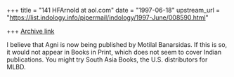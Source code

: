 +++
title = "141 HFArnold at aol.com"
date = "1997-06-18"
upstream_url = "https://list.indology.info/pipermail/indology/1997-June/008590.html"

+++
[Archive link](https://list.indology.info/pipermail/indology/1997-June/008590.html)

I believe that Agni is now being published by Motilal Banarsidas. If this is
so, it would not appear in Books in Print, which does not seem to cover
Indian publications. You might try South Asia Books, the U.S. distributors
for MLBD.




